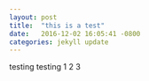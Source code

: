 ```yaml
---
layout: post
title:  "this is a test"
date:   2016-12-02 16:05:41 -0800
categories: jekyll update
---
```


testing
testing
1
2
3
